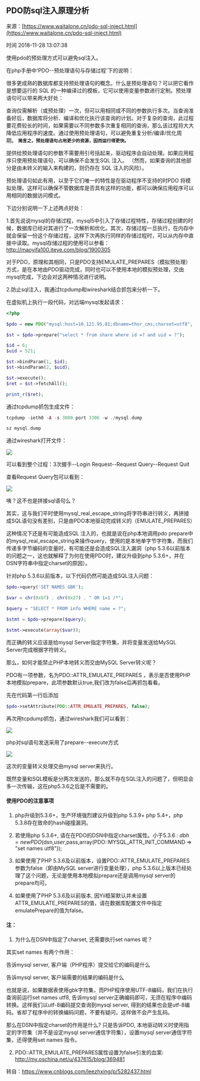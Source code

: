 ## PDO防sql注入原理分析

来源：[https://www.waitalone.cn/pdo-sql-inject.html](https://www.waitalone.cn/pdo-sql-inject.html)

时间 2018-11-28 13:07:38

 
使用pdo的预处理方式可以避免sql注入。
 
在php手册中'PDO--预处理语句与存储过程'下的说明：
 
很多更成熟的数据库都支持预处理语句的概念。什么是预处理语句？可以把它看作是想要运行的 SQL 的一种编译过的模板，它可以使用变量参数进行定制。预处理语句可以带来两大好处：
 
查询仅需解析（或预处理）一次，但可以用相同或不同的参数执行多次。当查询准备好后，数据库将分析、编译和优化执行该查询的计划。对于复杂的查询，此过程要花费较长的时间，如果需要以不同参数多次重复相同的查询，那么该过程将大大降低应用程序的速度。通过使用预处理语句，可以避免重复分析/编译/优化周 期。 **`简言之，预处理语句占用更少的资源，因而运行得更快。`** 
 
提供给预处理语句的参数不需要用引号括起来，驱动程序会自动处理。如果应用程序只使用预处理语句，可以确保不会发生SQL 注入。  （然而，如果查询的其他部分是由未转义的输入来构建的，则仍存在 SQL 注入的风险）。
 
预处理语句如此有用，以至于它们唯一的特性是在驱动程序不支持的时PDO 将模拟处理。这样可以确保不管数据库是否具有这样的功能，都可以确保应用程序可以用相同的数据访问模式。
 
下边分别说明一下上述两点好处：
 
1.首先说说mysql的存储过程，mysql5中引入了存储过程特性，存储过程创建的时候，数据库已经对其进行了一次解析和优化。其次，存储过程一旦执行，在内存中就会保留一份这个存储过程，这样下次再执行同样的存储过程时，可以从内存中直接中读取。mysql存储过程的使用可以参看：http://maoyifa100.iteye.com/blog/1900305
 
对于PDO，原理和其相同，只是PDO支持EMULATE_PREPARES（模拟预处理）方式，是在本地由PDO驱动完成，同时也可以不使用本地的模拟预处理，交由mysql完成，下边会对这两种情况进行说明。
 
2.防止sql注入，我通过tcpdump和wireshark结合抓包来分析一下。
 
在虚拟机上执行一段代码，对远端mysql发起请求：

```php
<?php

$pdo = new PDO("mysql:host=10.121.95.81;dbname=thor_cms;charset=utf8", "root","qihoo@360@qihoo");

$st = $pdo->prepare("select * from share where id =? and uid = ?");

$id = 6;
$uid = 521;

$st->bindParam(1, $id);
$st->bindParam(2, $uid);

$st->execute();
$ret = $st->fetchAll();

print_r($ret);
```
 
通过tcpdump抓包生成文件：

```php
tcpdump -ieth0 -A -s 3000 port 3306 -w ./mysql.dump

sz mysql.dump
```
 
通过wireshark打开文件：
 
![][0]
 
可以看到整个过程：3次握手--Login Request--Request Query--Request Quit
 
查看Request Query包可以看到：
 
![][1]
 
咦？这不也是拼接sql语句么？
 
其实，这与我们平时使用mysql_real_escape_string将字符串进行转义，再拼接成SQL语句没有差别，只是由PDO本地驱动完成转义的（EMULATE_PREPARES）
 
这种情况下还是有可能造成SQL 注入的，也就是说在php本地调用pdo prepare中的mysql_real_escape_string来操作query，使用的是本地单字节字符集，而我们传递多字节编码的变量时，有可能还是会造成SQL注入漏洞（php 5.3.6以前版本的问题之一，这也就解释了为何在使用PDO时，建议升级到php 5.3.6+，并在DSN字符串中指定charset的原因）。
 
针对php 5.3.6以前版本，以下代码仍然可能造成SQL注入问题：

```php
$pdo->query('SET NAMES GBK'); 

$var = chr(0xbf) . chr(0x27) . " OR 1=1 /*"; 

$query = "SELECT * FROM info WHERE name = ?"; 

$stmt = $pdo->prepare($query); 

$stmt->execute(array($var));
```
 
而正确的转义应该是给mysql Server指定字符集，并将变量发送给MySQL Server完成根据字符转义。
 
那么，如何才能禁止PHP本地转义而交由MySQL Server转义呢？
 
PDO有一项参数，名为PDO::ATTR_EMULATE_PREPARES ，表示是否使用PHP本地模拟prepare，此项参数默认true,我们改为false后再抓包看看。
 
先在代码第一行后添加

```php
$pdo->setAttribute(PDO::ATTR_EMULATE_PREPARES, false);
```
 
再次用tcpdump抓包，通过wireshark我们可以看到：
 
![][2]
 
php对sql语句发送采用了prepare--execute方式
 
![][3]
 
这次的变量转义处理交由mysql server来执行。
 
既然变量和SQL模板是分两次发送的，那么就不存在SQL注入的问题了，但明显会多一次传输，这在php5.3.6之后是不需要的。
 
#### 使用PDO的注意事项
 
1. php升级到5.3.6+，生产环境强烈建议升级到php 5.3.9+ php 5.4+，php 5.3.8存在致命的hash碰撞漏洞。
 
2. 若使用php 5.3.6+, 请在在PDO的DSN中指定charset属性。小于5.3.6 : $dbh = new PDO($dsn,$user,$pass,array(PDO::MYSQL_ATTR_INIT_COMMAND => "set names utf8"));
 
3. 如果使用了PHP 5.3.6及以前版本，设置PDO::ATTR_EMULATE_PREPARES参数为false（即由MySQL server进行变量处理），php 5.3.6以上版本已经处理了这个问题，无论是使用本地模拟prepare还是调用mysql server的prepare均可。
 
4. 如果使用了PHP 5.3.6及以前版本, 因Yii框架默认并未设置ATTR_EMULATE_PREPARES的值，请在数据库配置文件中指定emulatePrepare的值为false。
 
#### 注：
 
1. 为什么在DSN中指定了charset, 还需要执行set names    呢？
 
其实set names    有两个作用：
 
告诉mysql server, 客户端（PHP程序）提交给它的编码是什么
 
告诉mysql server, 客户端需要的结果的编码是什么
 
也就是说，如果数据表使用gbk字符集，而PHP程序使用UTF-8编码，我们在执行查询前运行set names utf8, 告诉mysql server正确编码即可，无须在程序中编码转换。这样我们以utf-8编码提交查询到mysql server, 得到的结果也会是utf-8编码。省却了程序中的转换编码问题，不要有疑问，这样做不会产生乱码。
 
那么在DSN中指定charset的作用是什么? 只是告诉PDO, 本地驱动转义时使用指定的字符集（并不是设定mysql server通信字符集），设置mysql server通信字符集，还得使用set names    指令。
 
2. PDO::ATTR_EMULATE_PREPARES属性设置为false引发的血案: http://my.oschina.net/u/437615/blog/369481
 
转自：https://www.cnblogs.com/leezhxing/p/5282437.html


[0]: ../img/26vQnar.png
[1]: ../img/Z3qEj2E.png
[2]: ../img/ZrAZn2V.png
[3]: ../img/EVfA7jv.png